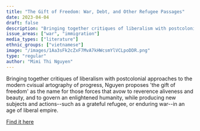 ```yaml
---
title: "The Gift of Freedom: War, Debt, and Other Refugee Passages"
date: 2023-04-04
draft: false
description: "Bringing together critiques of liberalism with postcolonial approaches to the modern cvisual artography of progress, Nguyen proposes 'the gift of freedom' as the name for those forces that avow to reverence aliveness and beauty, and to govern an enlightened humanity, while producing new subjects and actions--such as a grateful refugee, or enduring war--in an age of liberal empire."
issue_areas: ["war", "immigration"]
media_types: ["literature"]
ethnic_groups: ["vietnamese"]
image: "/images/1Aa3sFk2cZxF7MvA7kHWcsmYlVCLpoDDR.png"
type: "regular"
author: "Mimi Thi Nguyen"
---
```


Bringing together critiques of liberalism with postcolonial approaches to the modern cvisual artography of progress, Nguyen proposes 'the gift of freedom' as the name for those forces that avow to reverence aliveness and beauty, and to govern an enlightened humanity, while producing new subjects and actions--such as a grateful refugee, or enduring war--in an age of liberal empire.

[Find it here](https://www.jstor.org/stable/j.ctv1220ns7)
